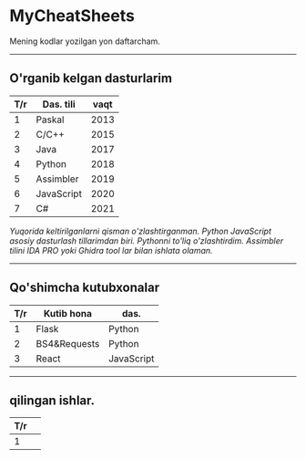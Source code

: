 # MyCheatSheets
Mening kodlar yozilgan yon daftarcham.

- - -

## O'rganib kelgan dasturlarim
| T/r | Das. tili  | vaqt |
| --- | ---------- | ---- |
| 1   | Paskal     | 2013 |
| 2   | C/C++      | 2015 |
| 3   | Java       | 2017 |
| 4   | Python     | 2018 |
| 5   | Assimbler  | 2019 |
| 6   | JavaScript | 2020 |
| 7   | C#         | 2021 |

*Yuqorida keltirilganlarni qisman o'zlashtirganman.
Python JavaScript asosiy dasturlash tillarimdan biri.
Pythonni to'liq o'zlashtirdim.
Assimbler tilini IDA PRO yoki Ghidra tool lar bilan ishlata olaman.*

- - -

## Qo'shimcha kutubxonalar
| T/r | Kutib hona   | das.       |
| --- | ------------ | ---------- |
| 1   | Flask        | Python     |
| 2   | BS4&Requests | Python     |
| 3   | React        | JavaScript |

- - -

## qilingan ishlar.
| T/r |     |
| --- | --- |
| 1   |     |